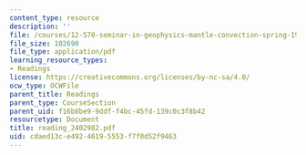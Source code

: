 ```yaml
---
content_type: resource
description: ''
file: /courses/12-570-seminar-in-geophysics-mantle-convection-spring-1998/cdaed13ce49246195553f7f0d52f9463_reading_2402982.pdf
file_size: 102690
file_type: application/pdf
learning_resource_types:
- Readings
license: https://creativecommons.org/licenses/by-nc-sa/4.0/
ocw_type: OCWFile
parent_title: Readings
parent_type: CourseSection
parent_uid: f16b8be9-9ddf-f4bc-45fd-139c0c3f8b42
resourcetype: Document
title: reading_2402982.pdf
uid: cdaed13c-e492-4619-5553-f7f0d52f9463
---
```

